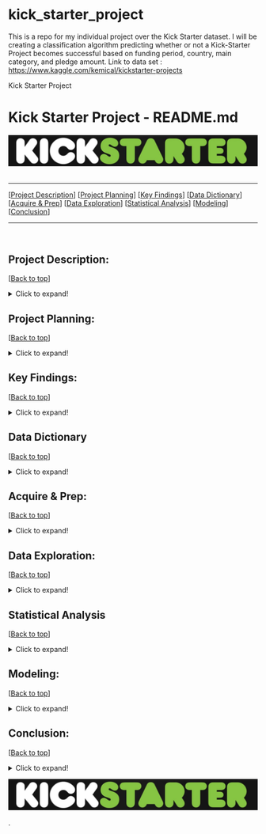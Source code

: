 # kick_starter_project
This is a repo for my individual project over the Kick Starter dataset. I will be creating a classification algorithm predicting whether or not a Kick-Starter Project becomes successful based on funding period, country, main category, and pledge amount.  Link to data set : https://www.kaggle.com/kemical/kickstarter-projects

Kick Starter Project

# <a name="top"></a> Kick Starter Project - README.md
![Zillow Logo](https://github.com/ljackson707/kick_starter_project/raw/main/Screen%20Shot%202021-04-09%20at%2011.42.24%20AM.png)
​
***
[[Project Description](#project_description)]
[[Project Planning](#planning)]
[[Key Findings](#findings)]
[[Data Dictionary](#dictionary)]
[[Acquire & Prep](#acquire_and_prep)]
[[Data Exploration](#explore)]
[[Statistical Analysis](#stats)]
[[Modeling](#model)]
[[Conclusion](#conclusion)]
___
​
​
## <a name="project_description"></a>Project Description:
[[Back to top](#top)]

<details>
  <summary>Click to expand!</summary>

### Description
- I want to understand why certain kick starter projects fail or succeed depending on the fourteen available features. I would like to use this data to predict outcomes of future projects. 

### Goals
- My goal is to uncover what features lead to a successful kick starter project.
Utilize clustering models to find these drivers.
Also using dummies to better segment each data column as needed.
Be evaluated through peer review on Monday.

### Where did you get the data?
- Within the Kaggle online database. I downloaded the file as a CSV and ran it through a function called get_kickstarter_data that took in the CSV and read it and produced a pandas data frame for further manipulation.


</details>
    
    
## <a name="planning"></a>Project Planning: 
[[Back to top](#top)]
<details>
  <summary>Click to expand!</summary>

### Projet Outline:
    
- Acquisiton of kick starter data through Kaggle online database. Downloaded as CSV then used get_kickstarter_data to read CSV and convert into Pandas Data Frame for easier manipulation.
- Prepare and clean data with python - Jupyter Labs
- Explore data
    - if value are what the dictionary says they are
    - null values
        - are the fixable or should they just be deleted
    - categorical or continuous values
    - Make graphs that show relations to target variable and distributions of each feature within the data set.
- Run statistical analysis
- Modeling
    - Make multiple models
    - Pick best model
    - Test Data
    - Conclude results
        
### Hypothesis
- Having a successful project depends on if the projects start date. (people may be more willing to invest in projects depending on the month.   
- Having a successful project depends on the USD_pledged to USD_goal ratio.
- Having a successful project depends on which country the project resides in.

### Target variable
- state (if the project was a fail or success)

</details>

    
## <a name="findings"></a>Key Findings:
[[Back to top](#top)]

<details>
  <summary>Click to expand!</summary>

### Explore:
- We learned:

### Stats
- Stat Test: 
    - **Anova Test**:
        - Showed that there was a difference between log error of at least one of the n cluster created.
    - **T-Testing**:
        - Showed 
- Stats test:
    - **Anova Test**:
        - Shows that there is a difference between the log error of at least one of the n clusters created.
    - **T-Testing**:
        - Showed 
- Stats test: Quality,
    - **Anova Test**:
        - Shows that there is a difference between the log error of at least one of the n clusters created.
    - **T-Testing**:
        - Showed

### Modeling:


***

    
</details>

## <a name="dictionary"></a>Data Dictionary  
[[Back to top](#top)]

<details>
  <summary>Click to expand!</summary>

### Data Used
    
| Attribute | Definition | Data Type |
| ----- | ----- | ----- |
| main_category | Main category of project | Object |
| cat_value | Value associated with main category of project | int64 |
| currency | Type of currency used to fund project | Object |
| deadline | Project deadline date | Object |
| launched | Project launch data | Object |
| state* | Current state of project (Fail, Success| Object |
| backers| Total number of backers | int64 |
| country | project origin country | Object |
| usd_pledged_real | Real value of USD pledged for project | float64 |
| usd_goal_real | Real project goal in USD | float64 |

\*  Indicates the target feature in the kickstarter dataset.
    
### Values associated to main_category (main_category_val)
| Category | Value | Data Type |
| ----- | ----- | ----- |
| Film_Video | 1 | int64 |
| Music | 2 | int64 |
| Publishing | 3 | int64 |
| Games | 4 | int64 |
| Technology | 5 | int64 |
| Art | 6 | int64 |
| Design | 7 | int64 |
| Food | 8 | int64 |
| Fashion | 9 | int64 |
| Theater | 10 | int64 |
| Comics | 11 | int64 |
| Photography | 12 | int64 |
| Crafts | 13 | int64 |
| Journalism | 14 | int64 |
| Dance | 15 | int64 |

### Values associated to currency (currency_type_val)
| Currency | Currency Name | Value | Data Type |
| ----- | ----- | ----- |
| USD | US Dollar| 1 | int64 |
| GBP | Pound | 2 | int64 |
| EUR | Euro | 3 | int64 |
| CAD | Canadian Dollar | 4 | int64 |
| AUD | Australian Dollar | 5 | int64 |
| SEK | Swedish Krona | 6 | int64 |
| MXN | Mexican Peso | 7 | int64 |
| NZD | New Zealand Dollar | 8 | int64 |
| DKK | Danish Krone | 9 | int64 |
| CHF | Swiss Franc | 10 | int64 |
| NOK | Norwegian Krone | 11 | int64 |
| HKD | Hong Kong Dollar | 12 | int64 |
| SGD | Singapore Dollar | 13 | int64 |
| JPY | Japanese Yen | 14 | int64 |
    
### Values associated to country (country_name_val)
| Category | Value | Data Type |
| ----- | ----- | ----- |
| Film_Video | 1 | int64 |
| Music | 2 | int64 |
| Publishing | 3 | int64 |
| Games | 4 | int64 |
| Technology | 5 | int64 |
| Art | 6 | int64 |
| Design | 7 | int64 |
| Food | 8 | int64 |
| Fashion | 9 | int64 |
| Theater | 10 | int64 |
| Comics | 11 | int64 |
| Photography | 12 | int64 |
| Crafts | 13 | int64 |
| Journalism | 14 | int64 |
| Dance | 15 | int64 |
***
</details>

## <a name="acquire_and_prep"></a>Acquire & Prep:
[[Back to top](#top)]

<details>
  <summary>Click to expand!</summary>

### Acquire Data:
- Gather Kick Starter project data from Kaggle online database.
    - Code to do this can be found in the wrangle.py file under the `get_kickstarter_data()` function

### Prepare Data
- To clean the data I had to:
    - Drop NULL values
    - Encode features
    - Create new features
    - Drop features
    - Rename features
    - Turn some features into binary features
    - Change some features to int64
    - Handle Outliers
- From here we :
    - Split the data into train, validate, and test
    - Split train, validate, and test into X and y
    - Scaled the data

​
| Function Name | Purpose |
| ----- | ----- |
| acquire_functions | DOCSTRING | 
| prepare_functions | DOCSTRING | 
| wrangle_functions | DOCSTRING |
​
***
​

    
</details>



## <a name="explore"></a>Data Exploration:
[[Back to top](#top)]

<details>
  <summary>Click to expand!</summary>
    
- wrangle.py 

### Findings:
- 
    
    
| Function Name | Definition |
| ------------ | ------------- |
### For Wrangle:
| ------------ | ------------- |
| missing_zero_values_table | This function will look at any data set and report back on zeros and nulls for every column while also giving percentages of total values and also the data types. The message prints out the shape of the data frame and also tells you how many columns have nulls |
| handle_missing_values | This function drops all null values within a column and row. The Threshold is determined by prop_required_column and prop_required_row arguments. |
| rename_columns | This fucntion renames specific columns with  a specified name. |
| remove_columns | This function removes unwanted columns from df, returns new df |
| data_prep | combines the remove_columns and handle_missing_values functions |
| train_validate_test_split | This function takes in a dataframe, the target feature as a string, and a seed interger and returns split data: train, validate, test, X_train, y_train, X_validate, y_validate, X_test, y_test |
| scale_my_data(train, validate, test) | This function takes in 3 dataframes with the same columns, and fits a min-max scaler to the first dataframe and transforms all 3 dataframes using that scaler. It returns 3 dataframes with the same column names and scaled values. 
| ------------ | ------------- |
### For Explore:
| ------------ | ------------- |
| explore_univariate_categorical | Takes in a dataframe and a categorical variable and returns a frequency table and barplot of the frequencies. |
| explore_univariate_quant | takes in a dataframe and a quantitative variable and returns descriptive stats table, histogram, and boxplot of the distributions. |
| freq_table | for a given categorical variable, compute the frequency count and percent split and return a dataframe of those values along with the different values of column. |
| explore_bivariate_categorical | takes in categorical variable and binary target variable, returns a crosstab of frequencies, runs a chi-square test for the proportions, and creates a barplot, adding a horizontal line of the overall rate of the target. |
| explore_bivariate_quant | descriptive stats by each target class. compare means across 2 target groups boxenplot of target x quant swarmplot of target x quant |
| plot_swarm | Takes in train and target with quant vars and plots swarm plot |
| plot_boxen | Takes in train and target with quant vars and plots boxen plot |
| plot_all_continuous_vars |  Melt the dataset to "long-form" representation boxenplot of measurement x value with color representing target. |
| ------------ | ------------- |
### For Stats:
| ------------ | ------------- |
| t_test | This function takes in 2 populations, and an alpha confidence level and outputs the results of a t-test. 

Parameters:
- population_1: A series that is a subgroup of the total population. 
- population_2: When sample = 1, population_2 must be a series that is the total population; when sample = 2,  population_2 can be another subgroup of the same population
- alpha: alpha = 1 - confidence level, 
- sample: {1 or 2}, default = 1, functions performs 1 or 2 sample t-test.
- tail: {1 or 2}, default = 2, Need to be used in conjuction with tail_dir. performs a 1 or 2 sample t-test. 
- tail_dir: {'higher' or 'lower'}, defaul = higher. |
| chi2 | This function takes in a df, variable, a target variable, and the alpha, and runs a chi squared test. Statistical analysis is printed in the output. |  
| ------------ | ------------- |
### For Modeling:
| ------------ | ------------- |
| viz_kickstarter | Takes in train and kmeans and produces centroids for each cluster, plots multiple scatter subplots shwoing each defined cluster |
| OLS_Model | Takes in X_train, y_train, X_validate, y_validate, then produces the RMSE for OLS using in sample and oiut of sample data. |
| ols_actual_vs_predicted | Takes in X_train, y_train, X_validate, y_validate then produces a bar plot that shows the actual and predicted distribution of target variable to determine which model is more accurate. Model to feed in = (OLS, LassoLars, Tweedie, Ploynomial 1 and 2, etc.) |
| OLS_hist | This function takes in X_train, y_train, X_validate, y_validate and returns subplots that compare the accuracy of each model .|
    
</details>    

## <a name="stats"></a>Statistical Analysis
[[Back to top](#top)]
<details>
  <summary>Click to expand!</summary>


### Stats Test 1:
- What is the test?
  - T-test  
- Why use this test?
  - I want to look at two populations of data with a confidence level of 95  
- What is being compared?
  - backers and state_successful

#### Hypothesis:
- The null hypothesis (H<sub>0</sub>) is...
  - HO: There is no relationship between backers and state_successful
- The alternate hypothesis (H<sub>1</sub>) is ...
  - HA: There is a relationship between backers and state_successful

#### Confidence level and alpha value:
- I established a 95% confidence level
- alpha = 1 - confidence, therefore alpha is 0.05

#### Results:
- Because the p-value: 0.0 is less than the alpha: 0.05, we can reject the null hypothesis

- Summary:
    - t-stat score of:
        - 242.3599
    - P vlaue of:
        - 0.0

### Stats Test 2: 
- What is the test?
  - T-test  
- Why use this test?
  - I want to look at two populations of data with a confidence level of 95  
- What is being compared?
  - usd_pledged_real and state_successful

#### Hypothesis:
- The null hypothesis (H<sub>0</sub>) is...
  - HO: There is no relationship between usd_pledged_real and state_successful
- The alternate hypothesis (H<sub>1</sub>) is ...
  - HA: There is a relationship between usd_pledged_real and state_successful

#### Confidence level and alpha value:
- I established a 95% confidence level
- alpha = 1 - confidence, therefore alpha is 0.05

#### Results:
- Because the p-value: 0.0 is less than the alpha: 0.05, we can reject the null hypothesis
    
- Summary:
    - t-stat score of:
        - 237.4207
    - P vlaue of:
        - 0.0
 
### Stats Test 3:
- What is the test?
  - T-test
- Why use this test?
  - I want to look at two populations of data with a confidence level of 95  
- What is being compared?
  - usd_goal_real and state_successful

#### Hypothesis:
- The null hypothesis (H<sub>0</sub>) is...
  - HO: There is no relationship between usd_goal_real and state_successful
- The alternate hypothesis (H<sub>1</sub>) is ...
  - HA: There is a relationship between usd_goal_real and state_successful

#### Confidence level and alpha value:
- I established a 95% confidence level
- alpha = 1 - confidence, therefore alpha is 0.05

#### Results:
- Because the p-value: 0.0 is less than the alpha: 0.05, we can reject the null hypothesis

- Summary:
    - t-stat score of:
        - 290.9375
    - P vlaue of:
        - 0.0


</details>    

## <a name="model"></a>Modeling:
[[Back to top](#top)]
<details>
  <summary>Click to expand!</summary>

Summary of modeling choices...

### Baseline

- Baseline Results: 
    - Mode In sample = 0
    - Mode Out of sample = 0
        
### Models and R<sup>2</sup> Values:
- Will run the following models:
    - logit
    - KNN
    - bootstrap (RandomForestClassifier)

### Using logit model:
    
Precision: 1.00    
Recal: 1.00 
F1-score: 1.00
    

### Using KNN model:

Accuracy in sample: 1.00
Precision: 1.00      
Recal: 1.00   
F1-score: 1.00 

Accuracy out of sampele: 1.00
Precision:1.00     
Recal: 1.00    
F1-score: 1.00

# <a name="top"></a> KNN Model - README.md
![Zillow Logo](https://github.com/ljackson707/kick_starter_project/raw/main/Screen%20Shot%202021-04-12%20at%209.18.52%20AM.png)
   
    
### RMSE for OLS using LinearRegression
    
Training/In-Sample: 
    
Validation/Out-of-Sample: 
    

### 
    
Training/In-Sample:
    
Validation/Out-of-Sample: 
    

    
### RMSE for GLM using Tweedie, power=0 and alpha=0
    
Training/In-Sample: 
    
Validation/Out-of-Sample:
    

    
### RMSE for Polynomial Model, degrees=2
    
Training/In-Sample:
    
Validation/Out-of-Sample:
    

    
### RMSE for Polynomial Model, degrees=3
    
Training/In-Sample: 
    
Validation/Out-of-Sample:


### Eetc:

## Selecting the Best Model:

### Use Table below as a template for all Modeling results for easy comparison:

| Model | Training/In Sample RMSE | Validation/Out of Sample RMSE | R<sup>2</sup> Value |
| ---- | ----| ---- | ---- |
| Baseline | | | |
| Linear Regression | | | |
| Tweedie Regressor (GLM) | | | n/a |
| Lasso Lars | | | n/a |
| Polynomial Regression D2| | | n/a |
| Polynomial Regression D3| | | n/a |

- Why did you choose this model?
    - It was closer to 0 than our baseline.

## Testing the Model

- Model Testing Results
     - Out-of-Sample Performance:


***

</details>  

## <a name="conclusion"></a>Conclusion:
[[Back to top](#top)]
<details>
  <summary>Click to expand!</summary>

We found that only about 9.36% of log error was inaccurate. Meaning that it was below -0.15 or above 0.15 rendering it inaccurate.

This gave us a small amount to work with. But in the end we were able to create a model to find certain drivers of the inaccurate log error.
Our model performed better than the baseline by a decent amount. With a R baseline of ~-0.0046 and our model performing at ~0.000052. Meaning we were able to get closer to 0 than our baseline.

We found that Ventura, north downtown LA, tax values, home quality, and a homes age affect loerror within their resepective cluster.

With further time we would like to look further into geographical location and tax values to see if there is a more specific reason for log error.

We recommend using our OLS model to be used within the field, in order to establish a closer zestimate score to what the selling price may be, in order to service our custoemrs even better.


    

</details>  

![Folder Contents](https://github.com/ljackson707/kick_starter_project/raw/main/Screen%20Shot%202021-04-09%20at%2011.42.24%20AM.png)


>>>>>>>>>>>>>>>
.
